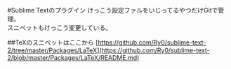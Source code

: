 #Sublime Textのプラグイン
けっこう設定ファルをいじってるやつだけGitで管理。  
スニペットもけっこう変更している。  

##TeXのスニペットはここから
[https://github.com/Ry0/sublime-text-2/tree/master/Packages/LaTeX](https://github.com/Ry0/sublime-text-2/blob/master/Packages/LaTeX/README.md)  